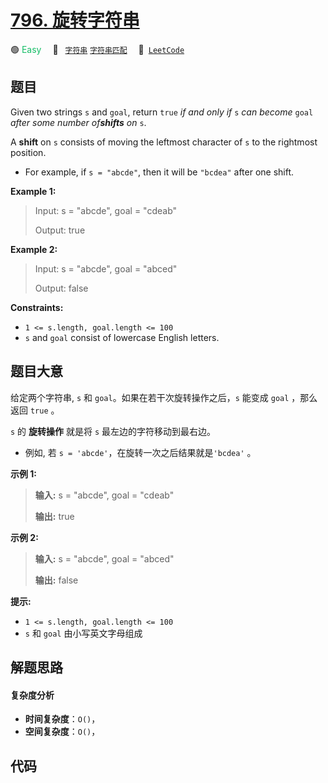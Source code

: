 # [796. 旋转字符串](https://leetcode.com/problems/rotate-string)

🟢 <font color=#15bd66>Easy</font>&emsp; 🔖&ensp; [`字符串`](/outline/tag/string.md) [`字符串匹配`](/outline/tag/string-matching.md)&emsp; 🔗&ensp;[`LeetCode`](https://leetcode.com/problems/rotate-string)

## 题目

Given two strings `s` and `goal`, return `true` _if and only if_ `s` _can
become_ `goal` _after some number of**shifts** on_ `s`.

A **shift** on `s` consists of moving the leftmost character of `s` to the
rightmost position.

  * For example, if `s = "abcde"`, then it will be `"bcdea"` after one shift.



**Example 1:**

> Input: s = "abcde", goal = "cdeab"
> 
> Output: true

**Example 2:**

> Input: s = "abcde", goal = "abced"
> 
> Output: false

**Constraints:**

  * `1 <= s.length, goal.length <= 100`
  * `s` and `goal` consist of lowercase English letters.


## 题目大意

给定两个字符串, `s` 和 `goal`。如果在若干次旋转操作之后，`s` 能变成 `goal` ，那么返回 `true` 。

`s` 的 **旋转操作** 就是将 `s` 最左边的字符移动到最右边。

  * 例如, 若 `s = 'abcde'`，在旋转一次之后结果就是`'bcdea'` 。



**示例 1:**

> 
> 
> 
> 
> 
> **输入:** s = "abcde", goal = "cdeab"
> 
> **输出:** true
> 
> 

**示例 2:**

> 
> 
> 
> 
> 
> **输入:** s = "abcde", goal = "abced"
> 
> **输出:** false
> 
> 



**提示:**

  * `1 <= s.length, goal.length <= 100`
  * `s` 和 `goal` 由小写英文字母组成


## 解题思路

#### 复杂度分析

- **时间复杂度**：`O()`，
- **空间复杂度**：`O()`，

## 代码

```javascript

```